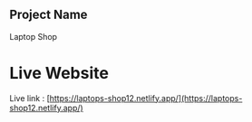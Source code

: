 ## Project Name
Laptop Shop
# Live Website 
Live link : [https://laptops-shop12.netlify.app/](https://laptops-shop12.netlify.app/)




